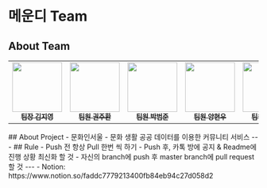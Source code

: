 # 메운디 Team
## About Team
  <table>
    <tbody>
      <tr>
        <td align="center"><a href="https://github.com/famo1245"><img src="https://github.com/famo1245.png" width='100px;' alt=""/><br /><sub><b>팀장 김지영</b></sub></a><br /></td>
        <td align="center"><a href="https://github.com/KwonJuHwan"><img src="https://github.com/KwonJuHwan.png" width="100px;" alt=""/><br /><sub><b>팀원 권주환</b></sub></a><br /></td>
        <td align="center"><a href="https://github.com/Bumgul"><img src="https://github.com/Bumgul.png" width="100px;" alt=""/><br /><sub><b>팀원 박범준</b></sub></a><br /></td>
        <td align="center"><a href="https://github.com/yhwoooo"><img src="https://github.com/yhwoooo.png" width="100px;" alt=""/><br /><sub><b>팀원 양현우</b></sub></a><br /></td>
        <td align="center"><a href="https://github.com/LeeJaejun98"><img src="https://github.com/LeeJaejun98.png" width="100px;" alt=""/><br /><sub><b>팀원 이재준</b></sub></a><br /></td>
      </tr>
    </tbody>
  </table>
## About Project
- 문화인서울
- 문화 생활 공공 데이터를 이용한 커뮤니티 서비스
---
## Rule
- Push 전 항상 Pull 한번 씩 하기
- Push 후, 카톡 방에 공지 & Readme에 진행 상황 최신화 할 것
- 자신의 branch에 push 후 master branch에 pull request 할 것
---
- Notion: https://www.notion.so/faddc7779213400fb84eb94c27d058d2
